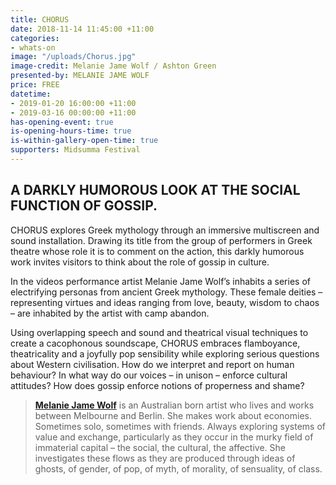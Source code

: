 ```yaml
---
title: CHORUS
date: 2018-11-14 11:45:00 +11:00
categories:
- whats-on
image: "/uploads/Chorus.jpg"
image-credit: Melanie Jame Wolf / Ashton Green
presented-by: MELANIE JAME WOLF
price: FREE
datetime:
- 2019-01-20 16:00:00 +11:00
- 2019-03-16 00:00:00 +11:00
has-opening-event: true
is-opening-hours-time: true
is-within-gallery-open-time: true
supporters: Midsumma Festival
---
```


## A DARKLY HUMOROUS LOOK AT THE SOCIAL FUNCTION OF GOSSIP. <br>

CHORUS explores Greek mythology through an immersive multiscreen and sound installation. Drawing its title from the group of performers in Greek theatre whose role it is to comment on the action, this darkly humorous work invites visitors to think about the role of gossip in culture. 

In the videos performance artist Melanie Jame Wolf’s inhabits a series of electrifying personas from ancient Greek mythology. These female deities – representing virtues and ideas ranging from love, beauty, wisdom to chaos – are inhabited by the artist with camp abandon.
 
Using overlapping speech and sound and theatrical visual techniques to create a cacophonous soundscape, CHORUS embraces flamboyance, theatricality and a joyfully pop sensibility while exploring serious questions about Western civilisation. How do we interpret and report on human behaviour? In what way do our voices – in unison – enforce cultural attitudes? How does gossip enforce notions of properness and shame? 


> **[Melanie Jame Wolf](https://www.savage-amusement.com/about-savage-amusement)** is an Australian born artist who lives and works between Melbourne and Berlin. She makes work about economies. Sometimes solo, sometimes with friends. Always exploring systems of value and exchange, particularly as they occur in the murky field of immaterial capital – the social, the cultural, the affective. She investigates these flows as they are produced through ideas of ghosts, of gender, of pop, of myth, of morality, of sensuality, of class.